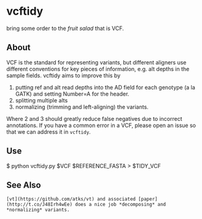 vcftidy
=======

bring some order to the *fruit salad* that is VCF.

About
-----

VCF is the standard for representing variants, but different aligners use different conventions for key pieces of information, e.g. alt depths in the sample fields. vcftidy aims to improve this by

 1. putting ref and alt read depths into the AD field for each genotype (a la GATK) and setting Number=A for the header.
 2. splitting multiple alts
 3. normalizing (trimming and left-aligning) the variants.

Where 2 and 3 should greatly reduce false negatives due to incorrect annotations. If you have a common error in a VCF, please open an issue so that we can address it in `vcftidy`.

Use
---

  $ python vcftidy.py $VCF $REFERENCE\_FASTA > $TIDY\_VCF

See Also
--------

	[vt](https://github.com/atks/vt) and associated [paper](http://t.co/J48Irh4wEe) does a nice job *decomposing* and *normalizing* variants.
